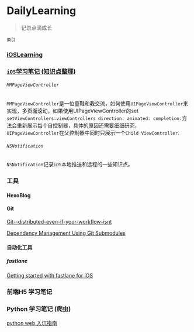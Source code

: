 # DailyLearning

>记录点滴成长

`索引`

### [iOSLearning](https://github.com/FrizzleFur/DailyLearning/blob/master/iOSLearning.md)

### [`iOS`学习笔记 (知识点整理)](https://github.com/FrizzleFur/DailyLearning/tree/master/iOSLearningDemo)

###### `MMPageViewController`
`MMPageViewController`是一位童鞋和我交流，如何使用`UIPageViewController`来实现，多页面滚动，如果使用UIPageViewController的set
`setViewControllers:viewControllers direction: animated: completion:`方法会重新展示每个自控制器，具体的原因还需要细细研究，`UIPageViewController`在父控制器中同时只展示一个`Child ViewController`.

###### `NSNotification`

`NSNotification`记录`iOS`本地推送和远程的一些知识点。

### 工具

#### HexoBlog



#### Git

[Git--distributed-even-if-your-workflow-isnt](https://git-scm.com/book/zh/v2)

[Dependency Management Using Git Submodules](https://www.raywenderlich.com/155150/dependency-management-using-git-submodules)

#### 自动化工具

##### fastlane
[Getting started with fastlane for iOS](https://docs.fastlane.tools/getting-started/ios/setup/)

### 前端H5 学习笔记



### Python 学习笔记 (爬虫)

[python web 入坑指南](http://python-web-guide.readthedocs.io/zh/latest/)


